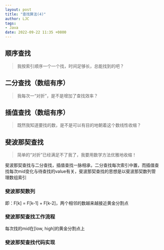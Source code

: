 ```yaml
---
layout: post
title: "查找算法(4)"
author: LJC
tags:
- Java
date: 2022-09-22 11:35 +0800
---
```


## 顺序查找

> 我按索引顺序一个一个找，时间足够长，总能找到的吧？



## 二分查找（数组有序）

> 我每次一“对折”，是不是增加了查找效率？


## 插值查找（数组有序）

> 既然我知道要找的数，是不是可以有目的地朝着这个数线性收缩？

## 斐波那契查找

> 简单的“对折”已经满足不了我了，我要用数学方法优雅地收缩！

斐波那契查找与二分查找，插值查找一脉相承，二分查找每次索引中置，而插值查找每次mid变化与待查找的value有关，斐波那契查找的思想是以斐波那契数列管理数组索引

### 斐波那契数列

即：F[k] = F[k-1] + F[k-2]，两个相邻的数越来越接近黄金分割点

### 斐波那契查找工作流程

每次找的mid在[low, high]的黄金分割点上

### 斐波那契查找代码实现